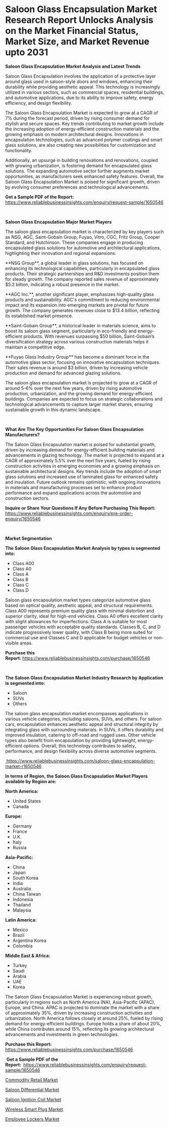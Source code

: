 <p><h1>Saloon Glass Encapsulation Market Research Report Unlocks Analysis on the Market Financial Status, Market Size, and Market Revenue upto 2031</h1></p><p><strong>Saloon Glass Encapsulation Market Analysis and Latest Trends</strong></p>
<p><p>Saloon Glass Encapsulation involves the application of a protective layer around glass used in saloon-style doors and windows, enhancing their durability while providing aesthetic appeal. This technology is increasingly utilized in various sectors, such as commercial spaces, residential buildings, and automotive applications, due to its ability to improve safety, energy efficiency, and design flexibility.</p><p>The Saloon Glass Encapsulation Market is expected to grow at a CAGR of 7% during the forecast period, driven by rising consumer demand for stylish and secure spaces. Key trends contributing to market growth include the increasing adoption of energy-efficient construction materials and the growing emphasis on modern architectural designs. Innovations in encapsulation technologies, such as advanced polymer coatings and smart glass solutions, are also creating new possibilities for customization and functionality.</p><p>Additionally, an upsurge in building renovations and renovations, coupled with growing urbanization, is fostering demand for encapsulated glass solutions. The expanding automotive sector further augments market opportunities, as manufacturers seek enhanced safety features. Overall, the Saloon Glass Encapsulation Market is poised for significant growth, driven by evolving consumer preferences and technological advancements.</p></p>
<p><strong>Get a Sample PDF of the Report:&nbsp;</strong> <a href="https://www.reliablebusinessinsights.com/enquiry/request-sample/1650546?utm_campaign=1109&utm_medium=2&utm_source=Github&utm_content=ia&utm_term=26092024&utm_id=saloon-glass-encapsulation">https://www.reliablebusinessinsights.com/enquiry/request-sample/1650546</a></p>
<p>&nbsp;</p>
<p><strong>Saloon Glass Encapsulation Major Market Players</strong></p>
<p><p>The saloon glass encapsulation market is characterized by key players such as NSG, AGC, Saint-Gobain Group, Fuyao, Vitro, CGC, Fritz Group, Cooper Standard, and Hutchinson. These companies engage in producing encapsulated glass solutions for automotive and architectural applications, highlighting their innovation and regional expansions.</p><p>**NSG Group**, a global leader in glass solutions, has focused on enhancing its technological capabilities, particularly in encapsulated glass products. Their strategic partnerships and R&D investments position them for steady growth. The company reported sales revenue of approximately $5.2 billion, indicating a robust presence in the market.</p><p>**AGC Inc.**, another significant player, emphasizes high-quality glass products and sustainability. AGC's commitment to reducing environmental impact and its expansion into emerging markets are pivotal for future growth. The company generates revenues close to $13.4 billion, reflecting its established market presence.</p><p>**Saint-Gobain Group**, a historical leader in materials science, aims to boost its saloon glass segment, particularly in eco-friendly and energy-efficient products. With revenues surpassing $50 billion, Saint-Gobain’s diversification strategy across various construction materials helps it maintain a competitive edge.</p><p>**Fuyao Glass Industry Group** has become a dominant force in the automotive glass sector, focusing on innovative encapsulation techniques. Their sales revenue is around $3 billion, driven by increasing vehicle production and demand for advanced glazing solutions.</p><p>The saloon glass encapsulation market is projected to grow at a CAGR of around 5-6% over the next few years, driven by rising automotive production, urbanization, and the growing demand for energy-efficient buildings. Companies are expected to focus on strategic collaborations and technological advancements to capture larger market shares, ensuring sustainable growth in this dynamic landscape.</p></p>
<p>&nbsp;</p>
<p><strong>What Are The Key Opportunities For Saloon Glass Encapsulation Manufacturers?</strong></p>
<p><p>The Saloon Glass Encapsulation market is poised for substantial growth, driven by increasing demand for energy-efficient building materials and advancements in glazing technology. The market is projected to expand at a CAGR of approximately 5.5% over the next five years, fueled by rising construction activities in emerging economies and a growing emphasis on sustainable architectural designs. Key trends include the adoption of smart glass solutions and increased use of laminated glass for enhanced safety and insulation. Future outlook remains optimistic, with ongoing innovations in materials and manufacturing processes set to enhance product performance and expand applications across the automotive and construction sectors.</p></p>
<p><strong>Inquire or Share Your Questions If Any Before Purchasing This Report:</strong> <a href="https://www.reliablebusinessinsights.com/enquiry/pre-order-enquiry/1650546?utm_campaign=1109&utm_medium=2&utm_source=Github&utm_content=ia&utm_term=26092024&utm_id=saloon-glass-encapsulation">https://www.reliablebusinessinsights.com/enquiry/pre-order-enquiry/1650546</a></p>
<p>&nbsp;</p>
<p><strong>Market Segmentation</strong></p>
<p><strong>The Saloon Glass Encapsulation Market Analysis by types is segmented into:</strong></p>
<p><ul><li>Class A00</li><li>Class A0</li><li>Class A</li><li>Class B</li><li>Class C</li><li>Class D</li></ul></p>
<p><p>Saloon glass encapsulation market types categorize automotive glass based on optical quality, aesthetic appeal, and structural requirements. Class A00 represents premium quality glass with minimal distortion and superior clarity, ideal for high-end vehicles. Class A0 offers excellent clarity with slight allowances for imperfections. Class A is suitable for most passenger vehicles with acceptable quality standards. Classes B, C, and D indicate progressively lower quality, with Class B being more suited for commercial use and Classes C and D applicable for budget vehicles or non-visible areas.</p></p>
<p><strong>Purchase this Report:&nbsp;</strong><a href="https://www.reliablebusinessinsights.com/purchase/1650546?utm_campaign=1109&utm_medium=2&utm_source=Github&utm_content=ia&utm_term=26092024&utm_id=saloon-glass-encapsulation">https://www.reliablebusinessinsights.com/purchase/1650546</a></p>
<p>&nbsp;</p>
<p><strong>The Saloon Glass Encapsulation Market Industry Research by Application is segmented into:</strong></p>
<p><ul><li>Saloon</li><li>SUVs</li><li>Others</li></ul></p>
<p><p>The saloon glass encapsulation market encompasses applications in various vehicle categories, including saloons, SUVs, and others. For saloon cars, encapsulation enhances aesthetic appeal and structural integrity by integrating glass with surrounding materials. In SUVs, it offers durability and improved insulation, catering to off-road and rugged uses. Other vehicle types also benefit from encapsulation by providing lightweight, energy-efficient options. Overall, this technology contributes to safety, performance, and design flexibility across diverse automotive segments.</p></p>
<p><a href="https://www.reliablebusinessinsights.com/saloon-glass-encapsulation-market-r1650546?utm_campaign=1109&utm_medium=2&utm_source=Github&utm_content=ia&utm_term=26092024&utm_id=saloon-glass-encapsulation">&nbsp;https://www.reliablebusinessinsights.com/saloon-glass-encapsulation-market-r1650546</a></p>
<p><strong>In terms of Region, the Saloon Glass Encapsulation Market Players available by Region are:</strong></p>
<p>
    <p> <strong> North America: </strong>
        <ul>
            <li>United States</li>
            <li>Canada</li>
        </ul>
        </p> 
    <p> <strong> Europe: </strong>
        <ul>
            <li>Germany</li>
            <li>France</li>
            <li>U.K.</li>
            <li>Italy</li>
            <li>Russia</li>
        </ul>
        </p> 
    <p> <strong> Asia-Pacific: </strong>
        <ul>
            <li>China</li>
            <li>Japan</li>
            <li>South Korea</li>
            <li>India</li>
            <li>Australia</li>
            <li>China Taiwan</li>
            <li>Indonesia</li>
            <li>Thailand</li>
            <li>Malaysia</li>
        </ul>
        </p> 
    <p> <strong> Latin America: </strong>
        <ul>
            <li>Mexico</li>
            <li>Brazil</li>
            <li>Argentina Korea</li>
            <li>Colombia</li>
        </ul>
        </p> 
    <p> <strong> Middle East & Africa: </strong>
        <ul>
            <li>Turkey</li>
            <li>Saudi</li>
            <li>Arabia</li>
            <li>UAE</li>
            <li>Korea</li>
        </ul>
    </p>
    </p>
<p><p>The Saloon Glass Encapsulation Market is experiencing robust growth, particularly in regions such as North America (NA), Asia-Pacific (APAC), Europe, and China. APAC is projected to dominate the market with a share of approximately 35%, driven by increasing construction activities and urbanization. North America follows closely at around 25%, fueled by rising demand for energy-efficient buildings. Europe holds a share of about 20%, while China contributes around 15%, reflecting its growing architectural advancements and investments in green technologies.</p></p>
<p><strong>Purchase this Report: </strong><a href="https://www.reliablebusinessinsights.com/purchase/1650546?utm_campaign=1109&utm_medium=2&utm_source=Github&utm_content=ia&utm_term=26092024&utm_id=saloon-glass-encapsulation">https://www.reliablebusinessinsights.com/purchase/1650546</a></p>
<p>&nbsp;<strong>Get a Sample PDF of the Report:&nbsp;&nbsp;</strong><a href="https://www.reliablebusinessinsights.com/enquiry/request-sample/1650546?utm_campaign=1109&utm_medium=2&utm_source=Github&utm_content=ia&utm_term=26092024&utm_id=saloon-glass-encapsulation">https://www.reliablebusinessinsights.com/enquiry/request-sample/1650546</a></p>
<p><strong></strong></p>
<p><p><a href="https://www.linkedin.com/pulse/commodity-retail-market-size-growing-cagr-133-report-covers-x2qmc?trackingId=7FKk9vOwREuG5Uz02uPnlA%3D%3D&utm_campaign=1109&utm_medium=2&utm_source=Github&utm_content=ia&utm_term=26092024&utm_id=saloon-glass-encapsulation">Commodity Retail Market</a></p><p><a href="https://github.com/AshikRahman665/Market-Research-Report-List-1/blob/main/saloon-differential-market.md?utm_campaign=1109&utm_medium=2&utm_source=Github&utm_content=ia&utm_term=26092024&utm_id=saloon-glass-encapsulation">Saloon Differential Market</a></p><p><a href="https://github.com/JudyWalsh475/Market-Research-Report-List-1/blob/main/saloon-ignition-coil-market.md?utm_campaign=1109&utm_medium=2&utm_source=Github&utm_content=ia&utm_term=26092024&utm_id=saloon-glass-encapsulation">Saloon Ignition Coil Market</a></p><p><a href="https://www.linkedin.com/pulse/wireless-smart-plug-market-research-report-forecast-growth-z8nzc?utm_campaign=1109&utm_medium=2&utm_source=Github&utm_content=ia&utm_term=26092024&utm_id=saloon-glass-encapsulation">Wireless Smart Plug Market</a></p><p><a href="https://issuu.com/reportprime-2/docs/employee-lockers-market-size-2030.p_fbf825828d1180?utm_campaign=1109&utm_medium=2&utm_source=Github&utm_content=ia&utm_term=26092024&utm_id=saloon-glass-encapsulation">Employee Lockers Market</a></p></p>